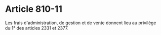 # Article 810-11

Les frais d'administration, de gestion et de vente donnent lieu au privilège du 1° des articles 2331 et 2377.

